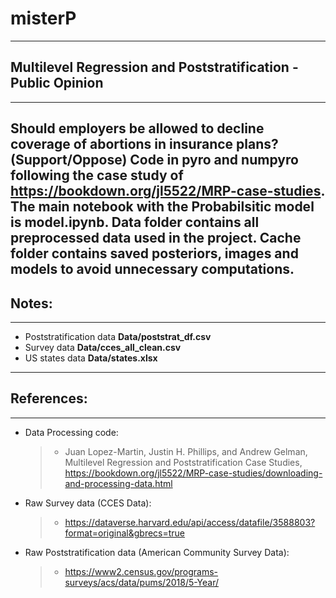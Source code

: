 # misterP
---
## Multilevel Regression and Poststratification - Public Opinion
---
Should employers be allowed to decline coverage of abortions in insurance plans? (Support/Oppose)
Code in pyro and numpyro following the case study of https://bookdown.org/jl5522/MRP-case-studies.
The main notebook with the Probabilsitic model is model.ipynb.
Data folder contains all preprocessed data used in the project.
Cache folder contains saved posteriors, images and models to avoid unnecessary computations.
---
## Notes: 
---
* Poststratification data **Data/poststrat_df.csv**
* Survey data **Data/cces_all_clean.csv**
* US states data **Data/states.xlsx**

---
## References:
--- 
  - Data Processing code: 
    >- Juan Lopez-Martin, Justin H. Phillips, and Andrew Gelman, Multilevel Regression and Poststratification Case Studies, 
      https://bookdown.org/jl5522/MRP-case-studies/downloading-and-processing-data.html

  - Raw Survey data (CCES Data):
    >- https://dataverse.harvard.edu/api/access/datafile/3588803?format=original&gbrecs=true

  - Raw Poststratification data (American Community Survey Data):
    >- https://www2.census.gov/programs-surveys/acs/data/pums/2018/5-Year/
